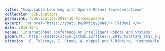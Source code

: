 ```yaml
---
title: "Composable Learning with Sparse Kernel Representations"
collection: publications
permalink: /publication/2018-10-01-composable
excerpt: '<a href="https://youtu.be/kWIigy5MWdU"> [Video] </a>'
date: 2018-10-1
venue: 'International Conference on Intelligent Robots and Systems'
paperurl: 'http://katetolstaya.github.io/files/c_2018_tolstaya_etal_b.pdf'
citation: 'E. Tolstaya, E. Stump, A. Koppel and A Ribeiro, "Composable Learning with Sparse Kernel Representations", International Conference on Intelligent Robots and Systems (IROS), Oct 1-5, 2018.'
---
```


